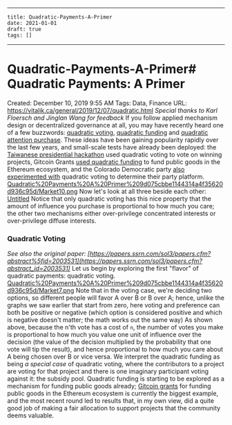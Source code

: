
---
    title: Quadratic-Payments-A-Primer
    date: 2021-01-01    
    draft: true
    tags: []
---
# Quadratic-Payments-A-Primer# Quadratic Payments: A Primer
Created: December 10, 2019 9:55 AM
Tags: Data, Finance
URL: https://vitalik.ca/general/2019/12/07/quadratic.html
*Special thanks to Karl Floersch and Jinglan Wang for feedback*
If you follow applied mechanism design or decentralized governance at all, you may have recently heard one of a few buzzwords: [quadratic voting](https://papers.ssrn.com/sol3/papers.cfm?abstract_id=2003531), [quadratic funding](https://papers.ssrn.com/sol3/papers.cfm?abstract_id=3243656) and [quadratic attention purchase](https://kortina.nyc/essays/speech-is-free-distribution-is-not-a-tax-on-the-purchase-of-human-attention-and-political-power/).
These ideas have been gaining popularity rapidly over the last few years, and small-scale tests have already been deployed: the [Taiwanese presidential hackathon](https://presidential-hackathon.taiwan.gov.tw/en/) used quadratic voting to vote on winning projects, Gitcoin Grants [used quadratic funding](https://vitalik.ca/general/2019/10/24/gitcoin.html) to fund public goods in the Ethereum ecosystem, and the Colorado Democratic party [also experimented with](https://www.wired.com/story/colorado-quadratic-voting-experiment) quadratic voting to determine their party platform.
[Quadratic%20Payments%20A%20Primer%209d075cbbe1144314a4f35620d936c95d/Market10.png](Quadratic%20Payments%20A%20Primer%209d075cbbe1144314a4f35620d936c95d/Market10.png)
Now let's look at all three beside each other:
[Untitled](Quadratic%20Payments%20A%20Primer%209d075cbbe1144314a4f35620d936c95d/Untitled%20Database%209177707e749c4de59838dbf271efe716.csv)
Notice that only quadratic voting has this nice property that the amount of influence you purchase is proportional to how much you care; the other two mechanisms either over-privilege concentrated interests or over-privilege diffuse interests.
### Quadratic Voting
*See also the original paper: [https://papers.ssrn.com/sol3/papers.cfm?abstract%5fid=2003531](https://papers.ssrn.com/sol3/papers.cfm?abstract_id=2003531)*
Let us begin by exploring the first "flavor" of quadratic payments: quadratic voting.
[Quadratic%20Payments%20A%20Primer%209d075cbbe1144314a4f35620d936c95d/Market7.png](Quadratic%20Payments%20A%20Primer%209d075cbbe1144314a4f35620d936c95d/Market7.png)
Note that in the voting case, we're deciding two options, so different people will favor A over B or B over A; hence, unlike the graphs we saw earlier that start from zero, here voting and preference can both be positive or negative (which option is considered positive and which is negative doesn't matter; the math works out the same way)
As shown above, because the n'th vote has a cost of `n`, the number of votes you make is proportional to how much you value one unit of influence over the decision (the value of the decision multiplied by the probability that one vote will tip the result), and hence proportional to how much you care about A being chosen over B or vice versa.
We interpret the quadratic funding as being *a special case* of quadratic voting, where the contributors to a project are voting for that project and there is one imaginary participant voting against it: the subsidy pool.
Quadratic funding is starting to be explored as a mechanism for funding public goods already; [Gitcoin grants](https://vitalik.ca/general/2019/10/24/gitcoin.html) for funding public goods in the Ethereum ecosystem is currently the biggest example, and the most recent round led to results that, in my own view, did a quite good job of making a fair allocation to support projects that the community deems valuable.

